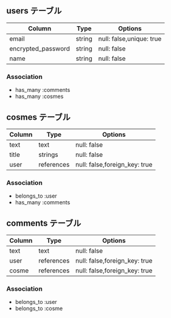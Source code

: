 ## users テーブル

| Column             | Type   | Options                 |
| ------------------ | ------ | ----------------------- |
| email              | string | null: false,unique: true|
| encrypted_password | string | null: false             |
| name               | string | null: false             |


### Association

- has_many :comments
- has_many :cosmes

## cosmes テーブル

| Column       | Type       | Options                       |
| ------------ | ---------- | ----------------------------- |
| text         | text       | null: false                   |
| title        | strings    | null: false                   |
| user         | references | null: false,foreign_key: true |

### Association
- belongs_to :user
- has_many :comments

## comments テーブル

| Column      | Type      | Options                       |
| ----------- | --------- | ----------------------------- |
| text        | text      | null: false                   |
| user        | references| null: false,foreign_key: true |
| cosme       | references| null: false,foreign_key: true |

### Association

- belongs_to :user
- belongs_to :cosme

